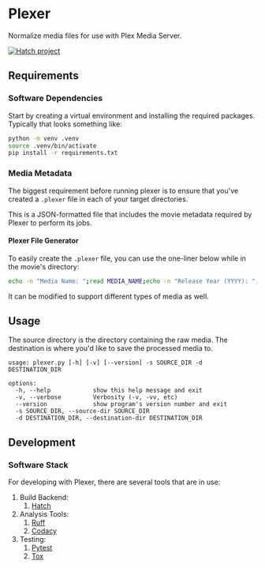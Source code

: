 # Plexer

Normalize media files for use with Plex Media Server.

[![Hatch project](https://img.shields.io/badge/%F0%9F%A5%9A-Hatch-4051b5.svg)](https://github.com/pypa/hatch)

## Requirements

### Software Dependencies

Start by creating a virtual environment and installing the required packages. Typically that looks something like:

```bash
python -m venv .venv
source .venv/bin/activate
pip install -r requirements.txt
```

### Media Metadata

The biggest requirement before running plexer is to ensure that you've created a `.plexer` file in each of your target directories.

This is a JSON-formatted file that includes the movie metadata required by Plexer to perform its jobs.

#### Plexer File Generator

To easily create the `.plexer` file, you can use the one-liner below while in the movie's directory:

```bash
echo -n "Media Name: ";read MEDIA_NAME;echo -n "Release Year (YYYY): ";read RELEASE_YEAR;echo "{\"name\": \"${MEDIA_NAME}\", \"release_year\": \"${RELEASE_YEAR}\"}" > .plexer
```

It can be modified to support different types of media as well.

## Usage

The source directory is the directory containing the raw media. The destination is where you'd like to save the processed media to.

```text
usage: plexer.py [-h] [-v] [--version] -s SOURCE_DIR -d DESTINATION_DIR

options:
  -h, --help            show this help message and exit
  -v, --verbose         Verbosity (-v, -vv, etc)
  --version             show program's version number and exit
  -s SOURCE_DIR, --source-dir SOURCE_DIR
  -d DESTINATION_DIR, --destination-dir DESTINATION_DIR
```

## Development

### Software Stack

For developing with Plexer, there are several tools that are in use:

1. Build Backend:
   1. [Hatch](https://hatch.pypa.io/1.12/)
1. Analysis Tools:
   1. [Ruff](https://docs.astral.sh/ruff/)
   1. [Codacy](https://app.codacy.com/gh/magneticstain/plexer/dashboard)
1. Testing:
   1. [Pytest](https://docs.pytest.org/en/latest/)
   1. [Tox](https://tox.wiki/en/stable/)
